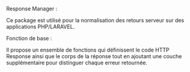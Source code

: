 Response Manager :

Ce package est utilisé pour la normalisation des retours serveur sur des applications PHP/LARAVEL.

Fonction de base :

Il propose un ensemble de fonctions qui définissent le code HTTP Response ainsi que le corps de la réponse tout en ajoutant une couche supplémentaire pour distinguer chaque erreur retournée.
